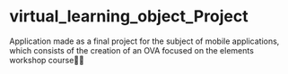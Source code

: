 # virtual_learning_object_Project
Application made as a final project for the subject of mobile applications, which consists of the creation of an OVA focused on the elements workshop course🤗🤗
